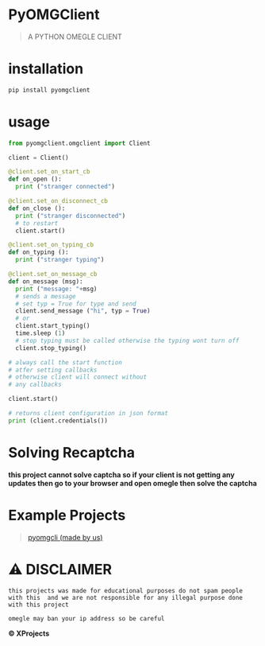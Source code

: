 # PyOMGClient
> A PYTHON OMEGLE CLIENT 

# installation

```bash
pip install pyomgclient
```

# usage

```python 
from pyomgclient.omgclient import Client

client = Client()

@client.set_on_start_cb
def on_open ():
  print ("stranger connected")

@client.set_on_disconnect_cb
def on_close ():
  print ("stranger disconnected")
  # to restart
  client.start()

@client.set_on_typing_cb
def on_typing ():
  print ("stranger typing")

@client.set_on_message_cb
def on_message (msg):
  print ("message: "+msg)
  # sends a message
  # set typ = True for type and send
  client.send_message ("hi", typ = True)
  # or
  client.start_typing()
  time.sleep (1)
  # stop typing must be called otherwise the typing wont turn off
  client.stop_typing()

# always call the start function
# atfer setting callbacks
# otherwise client will connect without
# any callbacks

client.start()

# returns client configuration in json format
print (client.credentials())
```

# Solving Recaptcha

**this project cannot solve captcha so if your client is not getting any updates then go to your browser and open omegle then solve the captcha**

# Example Projects

> [pyomgcli (made by us)](https://github.com/TheXProjects/pyomgcli)

# ⚠️ DISCLAIMER

`this projects was made for educational purposes
do not spam people with this 
and we are not responsible for any illegal purpose done with this project`

  `omegle may ban your ip address so be careful`


**© XProjects**
